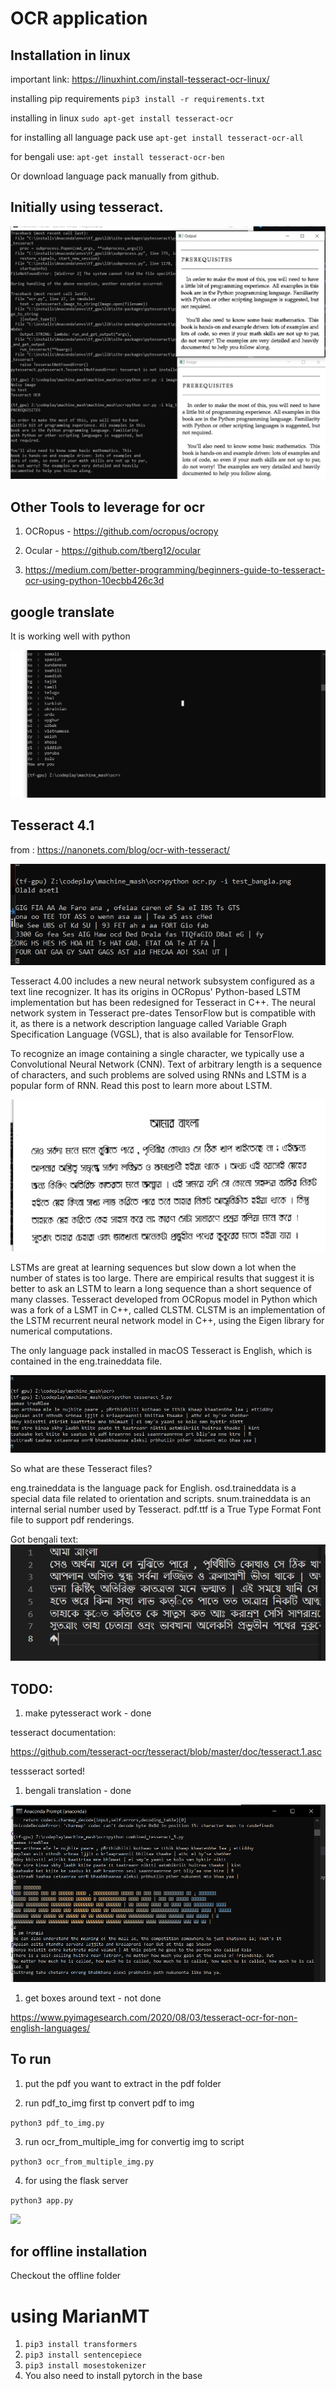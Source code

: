# OCR application

## Installation in linux

important link:
https://linuxhint.com/install-tesseract-ocr-linux/

installing pip requirements
`pip3 install -r requirements.txt`

installing in linux
`sudo apt-get install tesseract-ocr`

for installing all language pack use
`apt-get install tesseract-ocr-all`

for bengali use:
`apt-get install tesseract-ocr-ben`

Or download language pack manually from github.

## Initially using tesseract.

![](./img/Screen.png)

## Other Tools to leverage for ocr

1. OCRopus - https://github.com/ocropus/ocropy

1. Ocular - https://github.com/tberg12/ocular

1. https://medium.com/better-programming/beginners-guide-to-tesseract-ocr-using-python-10ecbb426c3d

## google translate

It is working well with python

![](./img/googletrans.png)

## Tesseract 4.1

from : https://nanonets.com/blog/ocr-with-tesseract/

![](./img/tesseract_cots.png)

Tesseract 4.00 includes a new neural network subsystem configured as a text line recognizer. It has its origins in OCRopus' Python-based LSTM implementation but has been redesigned for Tesseract in C++. The neural network system in Tesseract pre-dates TensorFlow but is compatible with it, as there is a network description language called Variable Graph Specification Language (VGSL), that is also available for TensorFlow.

To recognize an image containing a single character, we typically use a Convolutional Neural Network (CNN). Text of arbitrary length is a sequence of characters, and such problems are solved using RNNs and LSTM is a popular form of RNN. Read this post to learn more about LSTM.

![](./img/t5_preprocessed.png)

LSTMs are great at learning sequences but slow down a lot when the number of states is too large. There are empirical results that suggest it is better to ask an LSTM to learn a long sequence than a short sequence of many classes. Tesseract developed from OCRopus model in Python which was a fork of a LSMT in C++, called CLSTM. CLSTM is an implementation of the LSTM recurrent neural network model in C++, using the Eigen library for numerical computations.

The only language pack installed in macOS Tesseract is English, which is contained in the eng.traineddata file.

![](./img/sub_optimal.png)

So what are these Tesseract files?

eng.traineddata is the language pack for English.
osd.traineddata is a special data file related to orientation and scripts.
snum.traineddata is an internal serial number used by Tesseract.
pdf.ttf is a True Type Format Font file to support pdf renderings.

Got bengali text:
![](./img/bengali_text.png)

## TODO:

1. make pytesseract work - done

tesseract documentation:

https://github.com/tesseract-ocr/tesseract/blob/master/doc/tesseract.1.asc

tessseract sorted!

1. bengali translation - done

![](./img/bengali_translated.png)

1. get boxes around text - not done

https://www.pyimagesearch.com/2020/08/03/tesseract-ocr-for-non-english-languages/


## To run

1. put the pdf you want to extract in the pdf folder

2. run pdf_to_img first tp convert pdf to img

`python3 pdf_to_img.py`

3. run ocr_from_multiple_img for convertig img to script

`python3 ocr_from_multiple_img.py`

4. for using the flask server

`python3 app.py`

![](./img/flaskpng)


## for offline installation

Checkout the offline folder

# using MarianMT

1. `pip3 install transformers`
2. `pip3 install sentencepiece`
3. `pip3 install mosestokenizer`
4. You also need to install pytorch in the base




